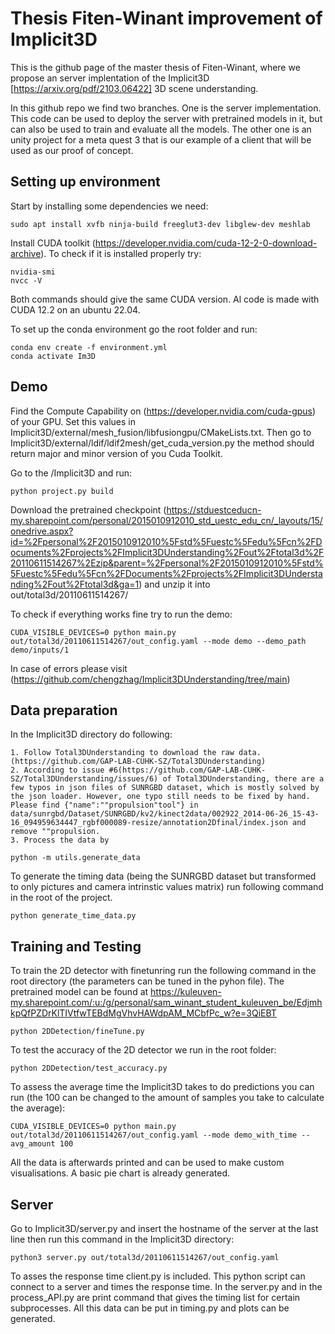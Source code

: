 
# Thesis Fiten-Winant improvement of Implicit3D

This is the github page of the master thesis of Fiten-Winant, where we propose an server implentation of the Implicit3D [https://arxiv.org/pdf/2103.06422] 3D scene understanding.

In this github repo we find two branches. One is the server implementation. This code can be used to deploy the server with pretrained models in it, but can also be used to train and evaluate all the models. The other one is an unity project for a meta quest 3 that is our example of a client that will be used as our proof of concept. 





## Setting up environment

Start by installing some dependencies we need:
```
sudo apt install xvfb ninja-build freeglut3-dev libglew-dev meshlab
```

Install CUDA toolkit (https://developer.nvidia.com/cuda-12-2-0-download-archive). To check if it is installed properly try:

```
nvidia-smi
nvcc -V
```
Both commands should give the same CUDA version. Al code is made with CUDA 12.2 on an ubuntu 22.04.

To set up the conda environment go the root folder and run:

```
conda env create -f environment.yml
conda activate Im3D

```




## Demo

Find the Compute Capability on (https://developer.nvidia.com/cuda-gpus) of your GPU. Set this values in Implicit3D/external/mesh_fusion/libfusiongpu/CMakeLists.txt. Then go to Implicit3D/external/ldif/ldif2mesh/get_cuda_version.py the method should return major and minor version of you Cuda Toolkit.

Go to the /Implicit3D and run:
```
python project.py build
```
Download the pretrained checkpoint (https://stduestceducn-my.sharepoint.com/personal/2015010912010_std_uestc_edu_cn/_layouts/15/onedrive.aspx?id=%2Fpersonal%2F2015010912010%5Fstd%5Fuestc%5Fedu%5Fcn%2FDocuments%2Fprojects%2FImplicit3DUnderstanding%2Fout%2Ftotal3d%2F20110611514267%2Ezip&parent=%2Fpersonal%2F2015010912010%5Fstd%5Fuestc%5Fedu%5Fcn%2FDocuments%2Fprojects%2FImplicit3DUnderstanding%2Fout%2Ftotal3d&ga=1) and unzip it into out/total3d/20110611514267/

To check if everything works fine try to run the demo:
```
CUDA_VISIBLE_DEVICES=0 python main.py out/total3d/20110611514267/out_config.yaml --mode demo --demo_path demo/inputs/1
```

In case of errors please visit (https://github.com/chengzhag/Implicit3DUnderstanding/tree/main)



## Data preparation

In the Implicit3D directory do following:

    1. Follow Total3DUnderstanding to download the raw data.(https://github.com/GAP-LAB-CUHK-SZ/Total3DUnderstanding)
    2. According to issue #6(https://github.com/GAP-LAB-CUHK-SZ/Total3DUnderstanding/issues/6) of Total3DUnderstanding, there are a few typos in json files of SUNRGBD dataset, which is mostly solved by the json loader. However, one typo still needs to be fixed by hand. Please find {"name":""propulsion"tool"} in data/sunrgbd/Dataset/SUNRGBD/kv2/kinect2data/002922_2014-06-26_15-43-16_094959634447_rgbf000089-resize/annotation2Dfinal/index.json and remove ""propulsion.
    3. Process the data by
```
python -m utils.generate_data
```

To generate the timing data (being the SUNRGBD dataset but transformed to only pictures and camera intrinstic values matrix) run following command in the root of the project.

```
python generate_time_data.py
```
## Training and Testing

To train the 2D detector with finetunring run the following command in the root directory (the parameters can be tuned in the pyhon file). The pretrained model can be found at https://kuleuven-my.sharepoint.com/:u:/g/personal/sam_winant_student_kuleuven_be/EdjmhkpQfPZDrKlTIVtfwTEBdMgVhvHAWdpAM_MCbfPc_w?e=3QiEBT
```
python 2DDetection/fineTune.py 
```


To test the accuracy of the 2D detector we run in the root folder:
```
python 2DDetection/test_accuracy.py
```
To assess the average time the Implicit3D takes to do predictions you can run (the 100 can be changed to the amount of samples you take to calculate the average):
```
CUDA_VISIBLE_DEVICES=0 python main.py out/total3d/20110611514267/out_config.yaml --mode demo_with_time --avg_amount 100
```
All the data is afterwards printed and can be used to make custom visualisations. A basic pie chart is already generated.

## Server

Go to Implicit3D/server.py and insert the hostname of the server at the last line then run this command in the Implicit3D directory:
```
python3 server.py out/total3d/20110611514267/out_config.yaml
```
To asses the response time client.py is included. This python script can connect to a server and times the response time. In the server.py and in the process_API.py are print command that gives the timing list for certain subprocesses. All this data can be put in timing.py and plots can be generated.